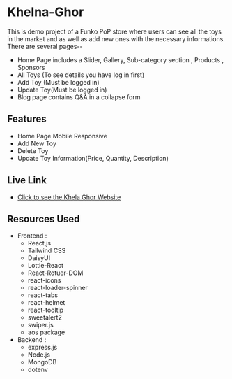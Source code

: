 # Khelna-Ghor

This is demo project of a Funko PoP store where users can see all the toys in the market and as well as add new ones with the necessary informations.
There are several pages--

- Home Page includes a Slider, Gallery, Sub-category section , Products , Sponsors
- All Toys (To see details you have log in first)
- Add Toy (Must be logged in)
- Update Toy(Must be logged in)
- Blog page contains Q&A in a collapse form

## Features

- Home Page Mobile Responsive
- Add New Toy
- Delete Toy
- Update Toy Information(Price, Quantity, Description)

## Live Link

- [Click to see the Khela Ghor Website](https://b7a11-toy-marketplace-ae6f5.web.app/)

## Resources Used

- Frontend :
  - React,js
  - Tailwind CSS
  - DaisyUI
  - Lottie-React
  - React-Rotuer-DOM
  - react-icons
  - react-loader-spinner
  - react-tabs
  - react-helmet
  - react-tooltip
  - sweetalert2
  - swiper.js
  - aos package
- Backend :
  - express.js
  - Node.js
  - MongoDB
  - dotenv
